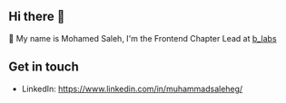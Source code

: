 ## Hi there 👋

🏢 My name is Mohamed Saleh, I'm the Frontend Chapter Lead at [b_labs](https://btech.com/)


## Get in touch
- LinkedIn: https://www.linkedin.com/in/muhammadsaleheg/
